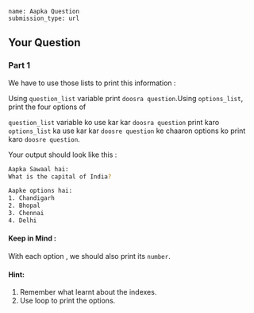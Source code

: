```ngMeta
name: Aapka Question
submission_type: url
```

## Your Question

### Part 1
We have to use those lists to print this information :

Using `question_list` variable print `doosra question`.Using `options_list`, print the four options of 

`question_list` variable ko use kar kar `doosra question` print karo
`options_list` ka use kar kar `doosre question` ke chaaron options ko print karo `doosre question`.

Your output should look like this :

```bash
Aapka Sawaal hai:
What is the capital of India?

Aapke options hai:
1. Chandigarh
2. Bhopal
3. Chennai
4. Delhi
```

#### Keep in Mind :

With each option , we should also print its `number`.


#### Hint:
1. Remember what learnt about the indexes.
2. Use loop to print the options.